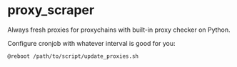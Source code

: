 # proxy_scraper

Always fresh proxies for proxychains with built-in proxy checker on Python.

Configure cronjob with whatever interval is good for you:

`@reboot /path/to/script/update_proxies.sh`
